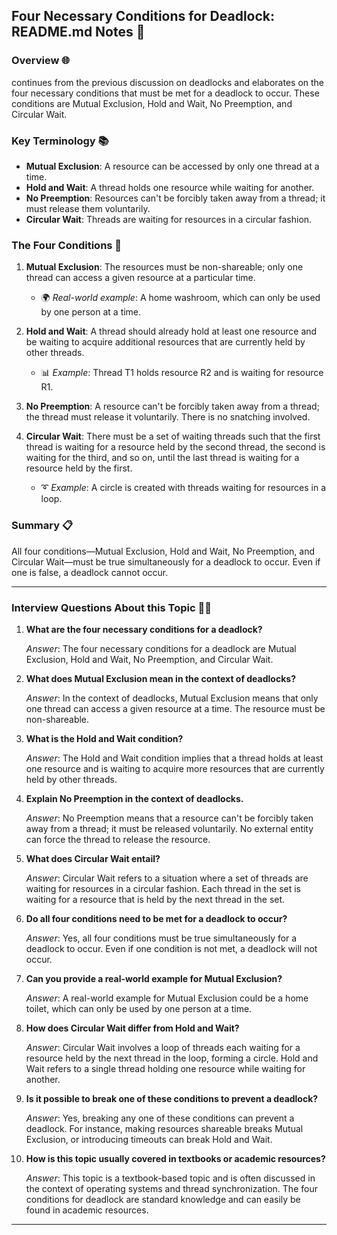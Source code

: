 ## Four Necessary Conditions for Deadlock: README.md Notes 📝

### Overview 🌐

continues from the previous discussion on deadlocks and elaborates on the four necessary conditions that must be met for a deadlock to occur. These conditions are Mutual Exclusion, Hold and Wait, No Preemption, and Circular Wait.

### Key Terminology 📚

- **Mutual Exclusion**: A resource can be accessed by only one thread at a time.
- **Hold and Wait**: A thread holds one resource while waiting for another.
- **No Preemption**: Resources can't be forcibly taken away from a thread; it must release them voluntarily.
- **Circular Wait**: Threads are waiting for resources in a circular fashion.

### The Four Conditions 🚦

1. **Mutual Exclusion**: The resources must be non-shareable; only one thread can access a given resource at a particular time. 
    - 🌍 *Real-world example*: A home washroom, which can only be used by one person at a time.

2. **Hold and Wait**: A thread should already hold at least one resource and be waiting to acquire additional resources that are currently held by other threads.
    - 📊 *Example*: Thread T1 holds resource R2 and is waiting for resource R1.

3. **No Preemption**: A resource can't be forcibly taken away from a thread; the thread must release it voluntarily. There is no snatching involved.
  
4. **Circular Wait**: There must be a set of waiting threads such that the first thread is waiting for a resource held by the second thread, the second is waiting for the third, and so on, until the last thread is waiting for a resource held by the first.
    - ➰ *Example*: A circle is created with threads waiting for resources in a loop.

### Summary 📋

All four conditions—Mutual Exclusion, Hold and Wait, No Preemption, and Circular Wait—must be true simultaneously for a deadlock to occur. Even if one is false, a deadlock cannot occur.

---

### Interview Questions About this Topic 🤔💡

1. **What are the four necessary conditions for a deadlock?**

    *Answer*: The four necessary conditions for a deadlock are Mutual Exclusion, Hold and Wait, No Preemption, and Circular Wait.

2. **What does Mutual Exclusion mean in the context of deadlocks?**

    *Answer*: In the context of deadlocks, Mutual Exclusion means that only one thread can access a given resource at a time. The resource must be non-shareable.

3. **What is the Hold and Wait condition?**

    *Answer*: The Hold and Wait condition implies that a thread holds at least one resource and is waiting to acquire more resources that are currently held by other threads.

4. **Explain No Preemption in the context of deadlocks.**

    *Answer*: No Preemption means that a resource can't be forcibly taken away from a thread; it must be released voluntarily. No external entity can force the thread to release the resource.

5. **What does Circular Wait entail?**

    *Answer*: Circular Wait refers to a situation where a set of threads are waiting for resources in a circular fashion. Each thread in the set is waiting for a resource that is held by the next thread in the set.

6. **Do all four conditions need to be met for a deadlock to occur?**

    *Answer*: Yes, all four conditions must be true simultaneously for a deadlock to occur. Even if one condition is not met, a deadlock will not occur.

7. **Can you provide a real-world example for Mutual Exclusion?**

    *Answer*: A real-world example for Mutual Exclusion could be a home toilet, which can only be used by one person at a time.

8. **How does Circular Wait differ from Hold and Wait?**

    *Answer*: Circular Wait involves a loop of threads each waiting for a resource held by the next thread in the loop, forming a circle. Hold and Wait refers to a single thread holding one resource while waiting for another.

9. **Is it possible to break one of these conditions to prevent a deadlock?**

    *Answer*: Yes, breaking any one of these conditions can prevent a deadlock. For instance, making resources shareable breaks Mutual Exclusion, or introducing timeouts can break Hold and Wait.

10. **How is this topic usually covered in textbooks or academic resources?**

    *Answer*: This topic is a textbook-based topic and is often discussed in the context of operating systems and thread synchronization. The four conditions for deadlock are standard knowledge and can easily be found in academic resources.

---

